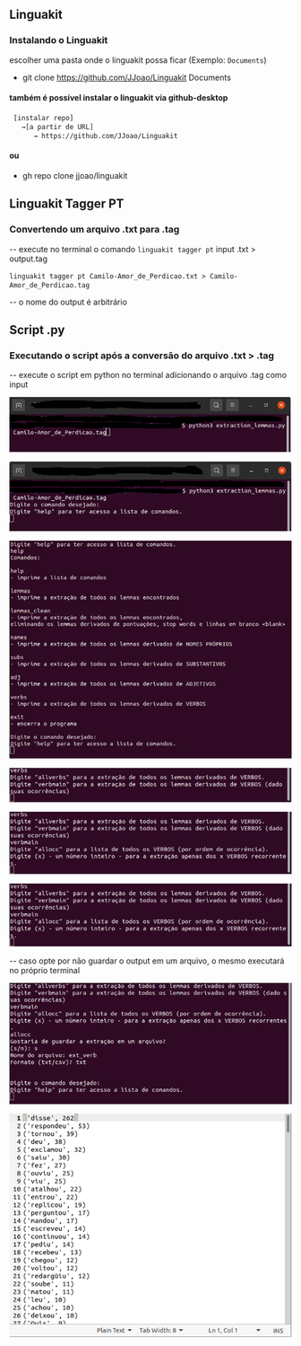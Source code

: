 ## Linguakit 

### Instalando o Linguakit

escolher uma pasta onde o linguakit possa ficar (Exemplo: `Documents`)

- git clone  https://github.com/JJoao/Linguakit Documents
   
#### também é possível instalar o linguakit via github-desktop

```
 [instalar repo]
   →[a partir de URL]
      → https://github.com/JJoao/Linguakit
```
#### ou

- gh repo clone jjoao/linguakit

## Linguakit Tagger PT

### Convertendo um arquivo .txt para .tag

-- execute no terminal o comando `linguakit tagger pt` input .txt > output.tag

```
linguakit tagger pt Camilo-Amor_de_Perdicao.txt > Camilo-Amor_de_Perdicao.tag

```
-- o nome do output é arbitrário 

## Script .py

### Executando o script após a conversão do arquivo .txt > .tag

-- execute o script em python no terminal adicionando o arquivo .tag como input

![title](extraction/1.png)

![title](extraction/2.png)

![title](extraction/3.png)

![title](extraction/4.png)

![title](extraction/5.png)

![title](extraction/6.png)

-- caso opte por não guardar o output em um arquivo, o mesmo executará no próprio terminal

![title](extraction/7.png)

![title](extraction/8.png)
